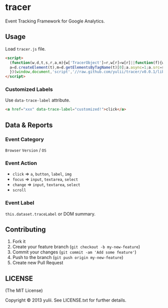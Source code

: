 # tracer

Event Tracking Framework for Google Analytics.

## Usage
Load `tracer.js` file.
```html
<script>
  (function(w,d,t,s,r,a,m){w['TracerObject']=r,w[r]=w[r]||function(f){w[r]=f},
  a=d.createElement(t),m=d.getElementsByTagName(t)[0];a.async=1;a.src=s;m.parentNode.insertBefore(a,m)
  })(window,document,'script','//raw.github.com/yulii/tracer/v0.0.1/lib/tracer.js','trc');
</script>
```

### Customized Labels
Use `data-trace-label` attribute.
```html
<a href="xxx" data-trace-label="customized!">click</a>
```


## Data & Reports
### Event Category
`Browser` `Version` / `OS`

### Event Action
- `click` => `a`, `button`, `label`, `img`
- `focus` => `input`, `textarea`, `select`
- `change` => `input`, `textarea`, `select`
- `scroll`

### Event Label
`this.dataset.traceLabel` or DOM summary.

## Contributing

1. Fork it
2. Create your feature branch (`git checkout -b my-new-feature`)
3. Commit your changes (`git commit -am 'Add some feature'`)
4. Push to the branch (`git push origin my-new-feature`)
5. Create new Pull Request


## LICENSE
(The MIT License)

Copyright © 2013 yulii. See LICENSE.txt for further details.
